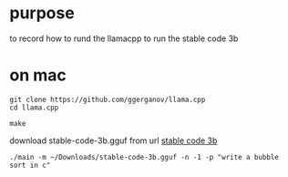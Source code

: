 # purpose
to record how to rund the llamacpp to run the stable code 3b

# on mac 
```
git clone https://github.com/ggerganov/llama.cpp
cd llama.cpp 
```

```
make
```
download stable-code-3b.gguf from url [stable code 3b](https://huggingface.co/stabilityai/stable-code-3b/tree/main)
```
./main -m ~/Downloads/stable-code-3b.gguf -n -1 -p "write a bubble sort in c" 
```